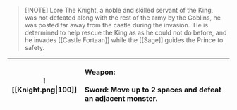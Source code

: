 
> [!NOTE] Lore
> The Knight, a noble and skilled servant of the King, was not defeated along with the rest of the army by the Goblins, he was posted far away from the castle during the invasion.  He is determined to help rescue the King as as he could not do before, and he invades [[Castle Fortaan]] while the [[Sage]] guides the Prince to safety.

| ![[Knight.png\|100]] | <p align="left">Weapon:<br><br>Sword: Move up to 2 spaces and defeat an adjacent monster.</p> |
| :------------------: | :-------------------------------------------------------------------------------------------: |
